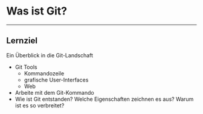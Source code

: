 # Was ist Git?

---

## Lernziel

Ein Überblick in die Git-Landschaft

 * Git Tools
   - Kommandozeile
   - grafische User-Interfaces
   - Web
 * Arbeite mit dem Git-Kommando 
 * Wie ist Git entstanden? Welche Eigenschaften zeichnen es aus? Warum ist es so verbreitet?

